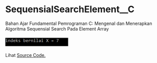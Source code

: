 # SequensialSearchElement__C
Bahan Ajar Fundamental Pemrograman C: Mengenal dan Menerapkan Algoritma Sequensial Search Pada Element Array<br><br>
<img src="https://github.com/RizkyKhapidsyah/SequensialSearchElement__C/blob/master/Results/001.PNG"><br><br>
Lihat <a href="https://github.com/RizkyKhapidsyah/SequensialSearchElement__C/blob/master/Source.c">Source Code.</a>
